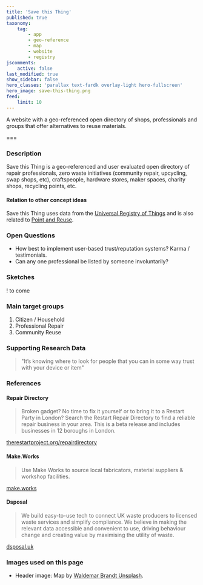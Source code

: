 ```yaml
---
title: 'Save this Thing'
published: true
taxonomy:
    tag:
        - app
        - geo-reference
        - map
        - website
        - registry
jscomments:
    active: false
last_modified: true
show_sidebar: false
hero_classes: 'parallax text-fardk overlay-light hero-fullscreen'
hero_image: save-this-thing.png
feed:
    limit: 10
---
```


A website with a geo-referenced open directory of shops, professionals and groups that offer alternatives to reuse materials.

===

### Description

Save this Thing is a geo-referenced and user evaluated open directory of repair professionals, zero waste initiatives (community repair, upcycling, swap shops, etc), craftspeople, hardware stores, maker spaces, charity shops, recycling points, etc.

#### Relation to other concept ideas

Save this Thing uses data from the [Universal Registry of Things](../universal-registry-things) and is also related to [Point and Reuse](../pont-reuse).

### Open Questions

- How best to implement user-based trust/reputation systems? Karma / testimonials.
- Can any one professional be listed by someone involuntarily?

### Sketches

! to come

### Main target groups

1. Citizen / Household
1. Professional Repair
1. Community Reuse

### Supporting Research Data

> "It’s knowing where to look for people that you can in some way trust with your device or item"

### References

#### Repair Directory

> Broken gadget? No time to fix it yourself or to bring it to a Restart Party in London? Search the Restart Repair Directory to find a reliable repair business in your area. This is a beta release and includes businesses in 12 boroughs in London.

[therestartproject.org/repairdirectory](https://therestartproject.org/repairdirectory/)

#### Make.Works

> Use Make Works to source local fabricators, material suppliers & workshop facilities.

[make.works](https://make.works/)

#### Dsposal

> We build easy-to-use tech to connect UK waste producers to licensed waste services and simplify compliance. We believe in making the relevant data accessible and convenient to use, driving behaviour change and creating value by maximising the utility of waste.

[dsposal.uk](https://dsposal.uk/)

### Images used on this page

* Header image: Map by [Waldemar Brandt Unsplash](https://unsplash.com/photos/aHZF4sz0YNw).
